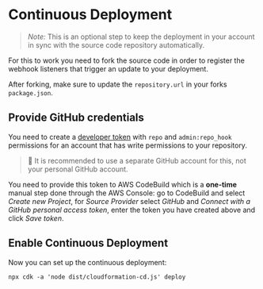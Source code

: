 # Continuous Deployment

> *Note:* This is an optional step to keep the deployment in your account in sync with the source code repository automatically. 

For this to work you need to fork the source code in order to register the webhook listeners that trigger an update to your deployment.

After forking, make sure to update the `repository.url` in your forks `package.json`.

## Provide GitHub credentials

You need to create a [developer token](https://help.github.com/en/articles/creating-a-personal-access-token-for-the-command-line) with `repo` and `admin:repo_hook` permissions for an account that has write permissions to your repository. 

> 🚨 It is recommended to use a separate GitHub account for this, not your personal GitHub account.

You need to provide this token to AWS CodeBuild which is a **one-time** manual step done through the AWS Console: go to CodeBuild and select *Create new Project*, for *Source Provider* select *GitHub* and *Connect with a GitHub personal access token*, enter the token you have created above and click *Save token*.

## Enable Continuous Deployment

Now you can set up the continuous deployment:

	npx cdk -a 'node dist/cloudformation-cd.js' deploy
